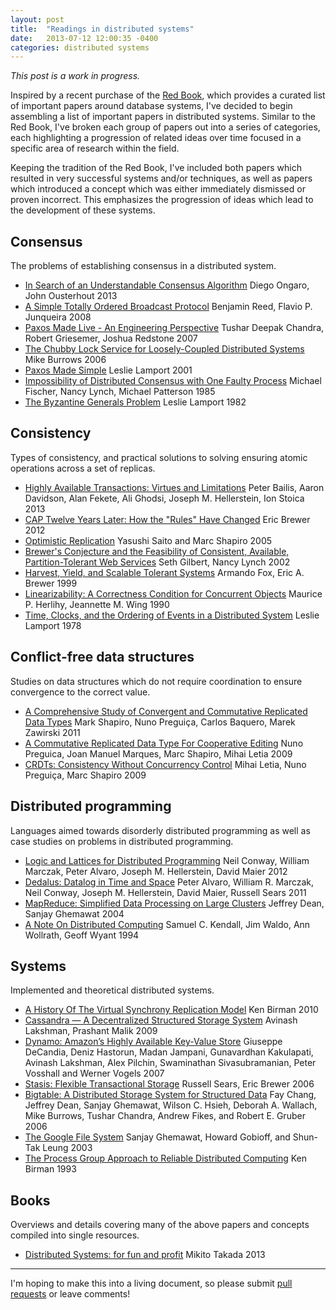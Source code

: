 ```yaml
---
layout: post
title:  "Readings in distributed systems"
date:   2013-07-12 12:00:35 -0400
categories: distributed systems
---
```


_This post is a work in progress._

Inspired by a recent purchase of the [Red Book][redbook], which provides
a curated list of important papers around database systems, I've decided
to begin assembling a list of important papers in distributed systems.
Similar to the Red Book, I've broken each group of papers out into a
series of categories, each highlighting a progression of related ideas
over time focused in a specific area of research within the field.

Keeping the tradition of the Red Book, I've included both papers which
resulted in very successful systems and/or techniques, as well as papers
which introduced a concept which was either immediately dismissed or
proven incorrect.  This emphasizes the progression of ideas which lead
to the development of these systems.

## Consensus

The problems of establishing consensus in a distributed system.

* [In Search of an Understandable Consensus Algorithm][raft]
  <span class="author">Diego Ongaro, John Ousterhout</span>
  <span class="date">2013</span>
* [A Simple Totally Ordered Broadcast Protocol][zab]
  <span class="author">Benjamin Reed, Flavio P. Junqueira</span>
  <span class="date">2008</span>
* [Paxos Made Live - An Engineering Perspective][paxoslive]
  <span class="author">Tushar Deepak Chandra, Robert Griesemer, Joshua Redstone</span>
  <span class="date">2007</span>
* [The Chubby Lock Service for Loosely-Coupled Distributed Systems][chubby]
  <span class="author">Mike Burrows</span>
  <span class="date">2006</span>
* [Paxos Made Simple][paxossimple]
  <span class="author">Leslie Lamport</span>
  <span class="date">2001</span>
* [Impossibility of Distributed Consensus with One Faulty Process][flp]
  <span class="author">Michael Fischer, Nancy Lynch, Michael Patterson</span>
  <span class="date">1985</span>
* [The Byzantine Generals Problem][generals]
  <span class="author">Leslie Lamport</span>
  <span class="date">1982</span>

## Consistency

Types of consistency, and practical solutions to solving ensuring atomic
operations across a set of replicas.


* [Highly Available Transactions: Virtues and Limitations][hat]
  <span class="author">Peter Bailis, Aaron Davidson, Alan Fekete, Ali Ghodsi, Joseph M. Hellerstein, Ion Stoica</span>
  <span class="date">2013</span>
* [CAP Twelve Years Later: How the "Rules" Have Changed][cap12]
  <span class="author">Eric Brewer</span>
  <span class="date">2012</span>
* [Optimistic Replication][optimistic]
  <span class="author">Yasushi Saito and Marc Shapiro</span>
  <span class="date">2005</span>
* [Brewer's Conjecture and the Feasibility of Consistent, Available, Partition-Tolerant Web Services][cap]
  <span class="author">Seth Gilbert, Nancy Lynch</span>
  <span class="date">2002</span>
* [Harvest, Yield, and Scalable Tolerant Systems][harvest]
  <span class="author">Armando Fox, Eric A. Brewer</span>
  <span class="date">1999</span>
* [Linearizability: A Correctness Condition for Concurrent Objects][linearizability]
  <span class="author">Maurice P. Herlihy, Jeannette M. Wing</span>
  <span class="date">1990</span>
* [Time, Clocks, and the Ordering of Events in a Distributed System][clocks]
  <span class="author">Leslie Lamport</span>
  <span class="date">1978</span>

## Conflict-free data structures

Studies on data structures which do not require coordination to ensure
convergence to the correct value.

* [A Comprehensive Study of Convergent and Commutative Replicated Data Types][crdt1]
  <span class="author">Mark Shapiro, Nuno Preguiça, Carlos Baquero, Marek Zawirski</span>
  <span class="date">2011</span>
* [A Commutative Replicated Data Type For Cooperative Editing][treedoc]
  <span class="author">Nuno Preguica, Joan Manuel Marques, Marc Shapiro,
  Mihai Letia</span>
  <span class="date">2009</span>
* [CRDTs: Consistency Without Concurrency Control][crdt2]
  <span class="author">Mihai Letia, Nuno Preguiça, Marc Shapiro</span>
  <span class="date">2009</span>

## Distributed programming

Languages aimed towards disorderly distributed programming as well as
case studies on problems in distributed programming.

* [Logic and Lattices for Distributed Programming][blooml]
  <span class="author">Neil Conway, William Marczak, Peter Alvaro,
  Joseph M. Hellerstein, David Maier</span>
  <span class="date">2012</span>
* [Dedalus: Datalog in Time and Space][dedalus]
  <span class="author">Peter Alvaro, William R. Marczak, Neil Conway,
  Joseph M. Hellerstein, David Maier, Russell Sears</span>
  <span class="date">2011</span>
* [MapReduce: Simplified Data Processing on Large Clusters][mapreduce]
  <span class="author">Jeffrey Dean, Sanjay Ghemawat</span>
  <span class="date">2004</span>
* [A Note On Distributed Computing][computing]
  <span class="author">Samuel C. Kendall, Jim Waldo, Ann Wollrath, Geoff
  Wyant</span>
  <span class="date">1994</span>

## Systems

Implemented and theoretical distributed systems.

* [A History Of The Virtual Synchrony Replication Model][synchrony]
  <span class="author">Ken Birman</span>
  <span class="date">2010</span>
* [Cassandra — A Decentralized Structured Storage System][cassandra]
  <span class="author">Avinash Lakshman, Prashant Malik</span>
  <span class="date">2009</span>
* [Dynamo: Amazon’s Highly Available Key-Value Store][dynamo]
  <span class="author">Giuseppe DeCandia, Deniz Hastorun, Madan Jampani,
  Gunavardhan Kakulapati, Avinash Lakshman, Alex Pilchin, Swaminathan
  Sivasubramanian, Peter Vosshall and Werner Vogels</span>
  <span class="date">2007</span>
* [Stasis: Flexible Transactional Storage][stasis]
  <span class="author">Russell Sears, Eric Brewer</span>
  <span class="date">2006</span>
* [Bigtable: A Distributed Storage System for Structured Data][bigtable]
  <span class="author">Fay Chang, Jeffrey Dean, Sanjay Ghemawat, Wilson
  C. Hsieh, Deborah A. Wallach, Mike Burrows, Tushar Chandra, Andrew
  Fikes, and Robert E. Gruber</span>
  <span class="date">2006</span>
* [The Google File System][gfs]
  <span class="author">Sanjay Ghemawat, Howard Gobioff, and Shun-Tak Leung</span>
  <span class="date">2003</span>
* [The Process Group Approach to Reliable Distributed Computing][isis]
  <span class="author">Ken Birman</span>
  <span class="date">1993</span>

## Books

Overviews and details covering many of the above papers and concepts compiled into single resources.

* [Distributed Systems: for fun and profit][distsys_fun-profit]
  <span class="author">Mikito Takada</span>
  <span class="date">2013</span>

---

I'm hoping to make this into a living document, so please submit [pull
requests][pull] or leave comments!

[pull]: https://github.com/cmeiklejohn/cmeiklejohn.github.io
[optimistic]: http://www.ysaito.com/survey.pdf
[redbook]: http://www.amazon.com/Readings-Database-Systems-Joseph-Hellerstein/dp/0262693143
[raft]: https://ramcloud.stanford.edu/wiki/download/attachments/11370504/raft.pdf
[paxoslive]: http://research.google.com/pubs/pub33002.html
[dynamo]: http://www.read.seas.harvard.edu/~kohler/class/cs239-w08/decandia07dynamo.pdf
[crdt1]: http://hal.upmc.fr/docs/00/55/55/88/PDF/techreport.pdf
[hat]: http://www.bailis.org/papers/hat-vldb2014.pdf
[linearizability]: http://cs.brown.edu/~mph/HerlihyW90/p463-herlihy.pdf
[paxossimple]: http://www.cs.utexas.edu/users/lorenzo/corsi/cs380d/past/03F/notes/paxos-simple.pdf
[generals]: http://www.cs.cornell.edu/courses/cs614/2004sp/papers/lsp82.pdf
[flp]: http://macs.citadel.edu/rudolphg/csci604/ImpossibilityofConsensus.pdf
[treedoc]: http://hal.inria.fr/docs/00/44/59/75/PDF/icdcs09-treedoc.pdf
[zab]: http://labs.yahoo.com/files/ladis08.pdf
[computing]: http://dl.acm.org/citation.cfm?id=974938
[blooml]: http://db.cs.berkeley.edu/papers/UCB-lattice-tr.pdf
[dedalus]: http://db.cs.berkeley.edu/papers/datalog2011-dedalus.pdf
[clocks]: http://www.stanford.edu/class/cs240/readings/lamport.pdf
[harvest]: http://lab.mscs.mu.edu/Dist2012/lectures/HarvestYield.pdf
[crdt2]: http://hal.archives-ouvertes.fr/docs/00/39/79/81/PDF/RR-6956.pdf
[mapreduce]: http://research.google.com/archive/mapreduce.html
[cassandra]: http://www.cs.cornell.edu/projects/ladis2009/papers/lakshman-ladis2009.pdf
[synchrony]: http://www.cs.cornell.edu/ken/History.pdf
[stasis]: http://www.cs.berkeley.edu/~brewer/sears-2006.pdf
[isis]: http://www.cs.cornell.edu/projects/spinglass/public_pdfs/Process%20Group%20Approach.pdf
[cap]: http://dl.acm.org/citation.cfm?id=564601
[bigtable]: http://research.google.com/archive/bigtable-osdi06.pdf
[chubby]: http://research.google.com/archive/chubby-osdi06.pdf
[gfs]: http://research.google.com/archive/gfs.html
[distsys_fun-profit]: http://book.mixu.net/distsys/
[cap12]: http://www.infoq.com/articles/cap-twelve-years-later-how-the-rules-have-changed
